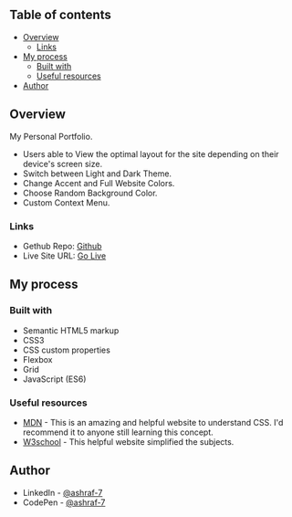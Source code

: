 ## Table of contents

- [Overview](#overview)
  - [Links](#links)
- [My process](#my-process)
  - [Built with](#built-with)
  - [Useful resources](#useful-resources)
- [Author](#Author)

## Overview

My Personal Portfolio.

- Users able to View the optimal layout for the site depending on their device's screen size.
- Switch between Light and Dark Theme.
- Change Accent and Full Website Colors.
- Choose Random Background Color.
- Custom Context Menu.

### Links

- Gethub Repo: [Github](https://github.com/Ashraf-7/myPortfolio)
- Live Site URL: [Go Live](https://ashraf-7.github.io/ashraf/)

## My process

### Built with

- Semantic HTML5 markup
- CSS3
- CSS custom properties
- Flexbox
- Grid
- JavaScript (ES6)

### Useful resources

- [MDN](https://developer.mozilla.org/en-US/docs/Web/CSS) - This is an amazing and helpful website to understand CSS. I'd recommend it to anyone still learning this concept.
- [W3school](https://www.w3schools.com/css/default.asp) - This helpful website simplified the subjects.

## Author

- LinkedIn - [@ashraf-7](https://www.linkedin.com/in/ashraf-awad-a27023b4/)
- CodePen - [@ashraf-7](https://codepen.io/ashraf-7)
